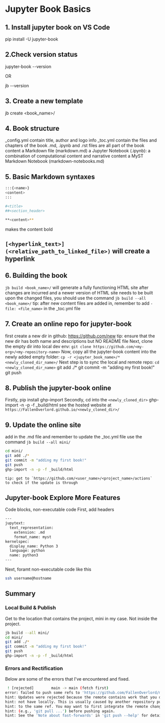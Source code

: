 # Jupyter Book Basics

## 1. Install jupyter book on VS Code
pip install -U jupyter-book

## 2.Check version status
jupyter-book --version

OR

jb --version

## 3. Create a new template
jb create <book_name>/

## 4. Book structure
_config.yml contain title, author and logo info
_toc.yml contain the files and chapters of the book
.md, .ipynb and .rst files are all part of the book content
a Markdown file (markdown.md)
a Jupyter Notebook (.ipynb): a combination of computational content and narrative content
a MyST Markdown Notebook (markdown-notebooks.md)

## 5. Basic Markdown syntaxes
```bash
:::{<name>}
<content>
:::

#<title>
##<section_header>
```

```bash
**<content>** 
```
makes the content bold

## `[<hyperlink_text>](<relative_path_to_linked_file>)` will create a hyperlink

## 6. Building the book
`jb build <book_name>/` will generate a fully functioning HTML site
after changes are incurred and a newer version of HTML site needs to 
be built upon the changed files, you should use the command `jb build --all <book_name>/`
tip: after new content files are added in, remember to add `- file: <file_name>` in
the _toc.yml file

## 7. Create an online repo for jupyter-book
first create a new dir in github: https://github.com/new
tip: ensure that the new dir has both name and descriptions but NO README file
Next, clone the empty dir into local dev env: `git clone https://github.com/<my-
org>/<my-repository-name>`
Now, copy all the jupyter-book content into the newly added empty folder:
`cp -r <jupyter_book_name>/* <newly_cloned_dir_name>/`
Next step is to sync the local and remote repo:
`cd <newly_cloned_dir_name>`
git add ./*
git commit -m "adding my first book!"
git push

## 8. Publish the jupyter-book online
Firstly, pip install ghp-import
Secondly, cd into the `<newly_cloned_dir>`
ghp-import -n -p -f _build/html
see the hosted website at `https://FallenOverlord.github.io/<newly_cloned_dir>/`

## 9. Update the online site
add in the .md file and remember to update the _toc.yml file
use the command `jb build --all mini/`
```bash
cd mini/
git add ./*
git commit -m "adding my first book!"
git push
ghp-import -n -p -f _build/html
```
```{tip}
tip: got to `https://github.com/<user_name>/<project_name>/actions`
to check if the update is through
```


## Jupyter-book Explore More Features

Code blocks, non-executable code
First, add headers

```bash
---
jupytext:
  text_representation:
    extension: .md
    format_name: myst
kernelspec:
  display_name: Python 3
  language: python
  name: python3
---
```


Next,  foramt non-executable code like this
```bash
ssh username@hostname
```

## Summary
### Local Build & Publish
Get to the location that contains the project, mini in my case. Not inside the project.
```bash
jb build --all mini/
cd mini/
git add ./*
git commit -m "adding my first book!"
git push
ghp-import -n -p -f _build/html
```

### Errors and Rectification
Below are some of the errors that I've encountered and fixed.
```bash
 ! [rejected]        main -> main (fetch first)
error: failed to push some refs to 'https://github.com/FallenOverlord/mini'
hint: Updates were rejected because the remote contains work that you do
hint: not have locally. This is usually caused by another repository pushing
hint: to the same ref. You may want to first integrate the remote changes
hint: (e.g., 'git pull ...') before pushing again.
hint: See the 'Note about fast-forwards' in 'git push --help' for details.
```
